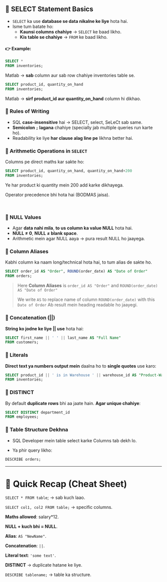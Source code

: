 ## 🔹 SELECT Statement Basics
* `SELECT` ka use **database se data nikalne ke liye** hota hai.
* Isme tum batate ho:
    * **Kaunsi columns chahiye** → `SELECT` ke baad likho.
    * **Kis table se chahiye** → `FROM` ke baad likho.

#### 👉 Example:
```sql
SELECT * 
FROM inventories;
```
Matlab → **sab** column aur sab row 
chahiye inventories table se.

```sql
SELECT product_id, quantity_on_hand
FROM inventories;
```
Matlab → **sirf product_id aur quantity_on_hand** column hi dikhao.

### 🔹 Rules of Writing
* SQL **case-insensitive** hai → SELECT, select, SeLeCt sab same.
* **Semicolon `;` lagana** chahiye (specially jab multiple queries run karte ho).
* Readability ke liye **har clause alag line pe** likhna better hai.

### 🔹 Arithmetic Operations in `SELECT`
Columns pe direct maths kar sakte ho:
```sql
SELECT product_id, quantity_on_hand, quantity_on_hand+200
FROM inventories;
```

Ye har product ki quantity mein 200 add karke dikhayega.

Operator precedence bhi hota hai (BODMAS jaisa).

<br>

### 🔹 NULL Values
* Agar **data nahi mila**, **to us column ka value NULL** hota hai.
* **NULL ≠ 0**, **NULL ≠ blank space**.
* Arithmetic mein agar NULL aaya → pura result NULL ho jaayega.

### 🔹 Column Aliases
Kabhi column ka naam long/technical hota hai, to tum alias de sakte ho.
```sql
SELECT order_id AS "Order", ROUND(order_date) AS "Date of Order"
FROM orders;
```
> Here **Column Aliases** is `order_id AS "Order"` and `ROUND(order_date) AS "Date of Order"`
>
> We write `AS` to replace name of column `ROUND(order_date)` with this `Date of Order`
Ab result mein heading readable ho jaayegi.


### 🔹 Concatenation (||)
**String ko jodne ke liye || use** hota hai:
```sql
SELECT first_name || ' ' || last_name AS "Full Name"
FROM customers;
```

### 🔹 Literals
**Direct text ya numbers output mein** daalna ho to **single quotes** use karo:
```sql
SELECT product_id || ' is in Warehouse ' || warehouse_id AS "Product-Warehouse"
FROM inventories;
```

### 🔹 DISTINCT
By default **duplicate rows** bhi aa jaate hain. **Agar unique chahiye**:
```sql
SELECT DISTINCT department_id
FROM employees;
```

### 🔹 Table Structure Dekhna
* SQL Developer mein table select karke Columns tab dekh lo.
  
* Ya phir query likho:
```sql
DESCRIBE orders;
```

****

# 📝 Quick Recap (Cheat Sheet)
`SELECT * FROM table`; → sab kuch laao.

`SELECT col1, col2 FROM table;` → specific columns.

**Maths allowed**: salary*12.

**NULL + kuch bhi = NULL**.

**Alias**: `AS "NewName"`.

**Concatenation**: `||`.

**Literal text**: `'some text'`.

**DISTINCT** → duplicate hatane ke liye.

`DESCRIBE tablename;` → table ka structure.
